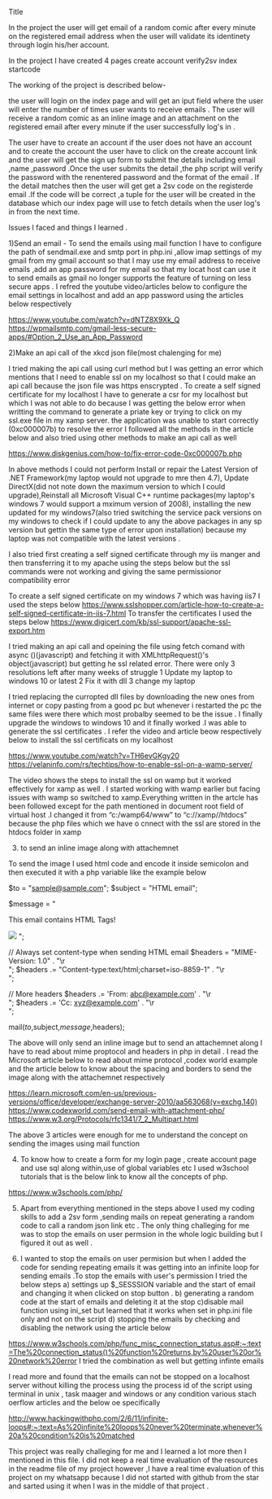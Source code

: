 Title

In the project the user will get email of a random comic after every minute on the registered email address when the user will validate its identinety through login his/her account.


In the project I have created 4 pages
create account
verify2sv
index
startcode


The working of the project is described below-

the user will login on the index page and will get an iput field where the user will enter the number of times user wants to receive emails .
The user will receive a random comic as an inline image and an attachment on the registered email after every minute if the user successfully log's in .

The user have to create an account if the user does not have an account and to create the account the user have to click on the create account link and the user will get the 
sign up form to submit the details including email ,name ,password .Once the user submits the detail ,the php script will verify the password with the renentered password and the format of the email .
If the detail matches then the user will get get a 2sv code on the registerde email .If the code will be correct ,a tuple for the user will be created in the database which our index page will use
to fetch details when the user log's in from the next time.
 

Issues I faced and things I learned .

1)Send an email -
To send the emails using mail function I have to configure the path of sendmail.exe and smtp port in php.ini ,allow imap settings of my gmail from my gmail account so that I may use my email address to receive emails 
,add an app password for my email so that my locat host can use it to send emails as gmail no longer supports the feature of turning on less secure apps .
I refred the youtube video/articles below to configure the email settings in localhost and add an app password using the articles below respectively

https://www.youtube.com/watch?v=dNTZ8X9Xk_Q
https://wpmailsmtp.com/gmail-less-secure-apps/#Option_2_Use_an_App_Password 

2)Make an api call of the xkcd json file(most chalenging for me)

I tried making the api call using curl method but I was getting an error which mentions that I need to enable ssl on my localhost so that 
I could make an api call because the json file was https enscrypted .
To create a self signed certificate for my localhost I have to generate a csr for my localhost but which I was not able to do because I was getting the below error when writting the command to generate a priate key or trying to click on my ssl.exe file in my xamp server.
the application was unable to start correctly (0xc000007b)
 to resolve the error I followed all the methods in the article below and also tried using other methods to make an api call as well

https://www.diskgenius.com/how-to/fix-error-code-0xc000007b.php

In above methods I could not perform Install or repair the Latest Version of .NET Framework(my laptop would not upgrade to mre then 4.7), Update DirectX(did not note down the maximum version to which I could upgrade),Reinstall all Microsoft Visual C++ runtime packages(my laptop's windows 7 would support a mximum version of 2008),
installing the new updated for my windows7(also tried switching the service pack versions on my windows to check if I could update to any the above packages in any sp version but gettin the same type of error upon installation)
because my laptop was not compatible with the latest versions .

I also tried first creating a self signed certificate through my iis manger and then transferring it to my apache using the 
steps below but the ssl commands were not working and giving the same permissionor compatibility  error

To create a self signed certificate on my windows 7 which was having iis7 I used the steps below
https://www.sslshopper.com/article-how-to-create-a-self-signed-certificate-in-iis-7.html
To transfer the certificates I used the steps below
https://www.digicert.com/kb/ssl-support/apache-ssl-export.htm

I tried making an api call and opeining the file using fetch comand with async ()(javascript) and fetching it with XMLhttpRequest()'s object(javascript) but getting he ssl related error.
There were only 3 resolutions left after many weeks of struggle
1 Update my laptop to windows 10 or latest
2 Fix it with dll
3 change my laptop

I tried replacing the curropted dll files by downloading the new ones from internet or copy pasting from a good pc but whenever 
i restarted the pc the same files were there which most probalby seemed to be the issue .
I finally upgrade the windows to windows 10 and it finally worked .I was able to generate the ssl certificates
.
I refer the video and article beow respectively below to install the ssl certificats on my localhost

https://www.youtube.com/watch?v=TH6evGKgy20
https://velaninfo.com/rs/techtips/how-to-enable-ssl-on-a-wamp-server/

The video shows the steps to install the ssl on wamp but it worked effectively for xamp as well . I started working with wamp
earlier but facing issues with wamp so switched to xamp.Everything written in the artcle has been followed except for
the path mentioned in document root field of virtual host .I changed it from “c:/wamp64/www” to “c://xamp//htdocs” because the php files
which we have o cnnect with the ssl are stored in the htdocs folder in xamp

3) to send an inline image along with attachemnet

To send the image I used html code and encode it inside semicolon and then executed it with a php variable like the example below

$to = "sample@sample.com";
$subject = "HTML email";

$message = "
<html>
<head>
<title>HTML email</title>
</head>
<body>
<p>This email contains HTML Tags!</p>
<img src=$x>

</body>
</html>
";

// Always set content-type when sending HTML email
$headers = "MIME-Version: 1.0" . "\\r\
";
$headers .= "Content-type:text/html;charset=iso-8859-1" . "\\r\
";

// More headers
$headers .= 'From: <abc@example.com>' . "\\r\
";
$headers .= 'Cc: xyz@example.com' . "\\r\
";

mail($to,$subject,$message,$headers);
 
The above will only send an inline image but to send an attachemnet along I have to read about mime proptocol and headers 
in php in detail .
I read the Microsoft article below to read about mime protocol ,codex world example and the article below to
know about the spacing and borders to send the image along with the attachemnet respectively

https://learn.microsoft.com/en-us/previous-versions/office/developer/exchange-server-2010/aa563068(v=exchg.140)
https://www.codexworld.com/send-email-with-attachment-php/
https://www.w3.org/Protocols/rfc1341/7_2_Multipart.html

The above 3 articles were enough for me to understand the concept on sending the images using mail function

4) To know how to create a form for my login page , create account page and use sql along within,use of global variables etc I used w3school tutorials that is the below link
to know all the concepts of php.

https://www.w3schools.com/php/

5) Apart from everything mentioned in the steps above I used my coding skills to add a 2sv form ,sending mails on repeat 
generating a random code to call a random json link etc . The only thing challeging for me was to stop the emails on 
user permsion in the whole logic building but I figured it out as well .

6) I wanted to stop the emails on user permision but when I added the code for sending repeating emails it was getting
into an infinite loop for sending emails .To stop the emails with user's permission I tried the below steps
a)  settings up $_SESSSION variable and the start of email and changing it when clicked on stop button .
b) generating a random code at the start of emails and deleting it at the stop 
c)disable mail function using ini_set but learned that it works when set in php.ini file only and not on the script
d) stopping the emails by checking and disabling the network using the article below

https://www.w3schools.com/php/func_misc_connection_status.asp#:~:text=The%20connection_status()%20function%20returns,by%20user%20or%20network%20error
 I tried the combination as well but getting infinte emails

I read more and found that the emails can not be stopped on a localhost server without killing the process using the process id of the script 
using terminal in unix , task maager and windows or any condition various stach oerflow articles and the below oe specifically

http://www.hackingwithphp.com/2/6/11/infinite-loops#:~:text=As%20infinite%20loops%20never%20terminate,whenever%20a%20condition%20is%20matched

This project was really challeging for me and I learned a lot more then I mentioned in this file. I did not keep a 
real time evaluation of the resources in the readme file of my project however ,I have a real
time evaluation of this project on my whatsapp because I did not started with github from the star and sarted using it when I was in the middle of that project
.
